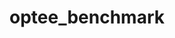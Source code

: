 ---
parent_project: optee
permalink: /engineering/projects/optee/optee_benchmark/
project_link_name: optee_benchmark
project_stats: 'true'
project_url: https://github.com/linaro-swg/optee_benchmark
title: optee_benchmark
---
